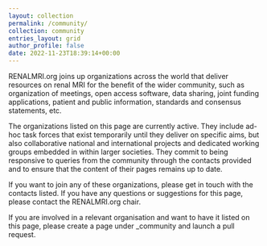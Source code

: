 ```yaml
---
layout: collection
permalink: /community/
collection: community
entries_layout: grid
author_profile: false
date: 2022-11-23T18:39:14+00:00
---
```


RENALMRI.org joins up organizations across the world that deliver resources on renal MRI for the benefit of the wider community, such as organization of meetings, open access software, data sharing, joint funding applications, patient and public information, standards and consensus statements, etc. 

The organizations listed on this page are currently active. They include ad-hoc task forces that exist temporarily until they deliver on specific aims, but also collaborative national and international projects and dedicated working groups embedded in within larger societies. They commit to being responsive to queries from the community through the contacts provided and to ensure that the content of their pages remains up to date.  

If you want to join any of these organizations, please get in touch with the contacts listed. If you have any questions or suggestions for this page, please contact the RENALMRI.org chair.

If you are involved in a relevant organisation and want to have it listed on this page, please create a page under _community and launch a pull request.